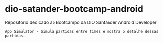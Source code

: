 # dio-satander-bootcamp-android
Repositorio dedicado ao Bootcampo da DIO Santander Android Developer



    App Simulator - Simula partidas entre times e mostra o detalhe dessas partidas. 
